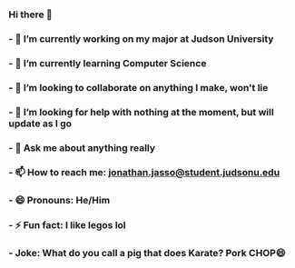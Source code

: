 ### Hi there 👋
### - 🔭 I’m currently working on my major at Judson University
### - 🌱 I’m currently learning Computer Science
### - 👯 I’m looking to collaborate on anything I make, won't lie
### - 🤔 I’m looking for help with nothing at the moment, but will update as I go
### - 💬 Ask me about anything really
### - 📫 How to reach me: jonathan.jasso@student.judsonu.edu
### - 😄 Pronouns: He/Him
### - ⚡ Fun fact: I like legos lol
### - Joke: What do you call a pig that does Karate? Pork CHOP😄
